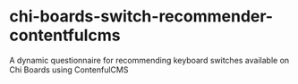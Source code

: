 # chi-boards-switch-recommender-contentfulcms
 A dynamic questionnaire for recommending keyboard switches available on Chi Boards using ContenfulCMS
